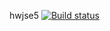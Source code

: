 hwjse5
[![Build status](https://ci.appveyor.com/api/projects/status/ibs2l1444c6rxv6q?svg=true)](https://ci.appveyor.com/project/alex6594/hwjse5)
